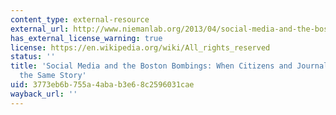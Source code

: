 ```yaml
---
content_type: external-resource
external_url: http://www.niemanlab.org/2013/04/social-media-and-the-boston-bombings-when-citizens-and-journalists-cover-the-same-story/
has_external_license_warning: true
license: https://en.wikipedia.org/wiki/All_rights_reserved
status: ''
title: 'Social Media and the Boston Bombings: When Citizens and Journalists Cover
  the Same Story'
uid: 3773eb6b-755a-4aba-b3e6-8c2596031cae
wayback_url: ''
---
```


